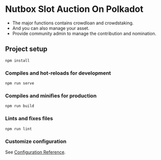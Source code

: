# Nutbox Slot Auction On Polkadot

- The major functions contains crowdloan and crowdstaking.
- And you can also manage your asset.
- Provide community admin to manage the contribution and nomination.

## Project setup
```
npm install
```

### Compiles and hot-reloads for development
```
npm run serve
```

### Compiles and minifies for production
```
npm run build
```

### Lints and fixes files
```
npm run lint
```

### Customize configuration
See [Configuration Reference](https://cli.vuejs.org/config/).
